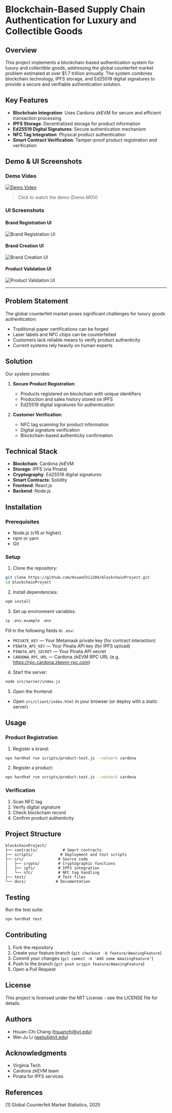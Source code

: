 # Blockchain-Based Supply Chain Authentication for Luxury and Collectible Goods

## Overview
This project implements a blockchain-based authentication system for luxury and collectible goods, addressing the global counterfeit market problem estimated at over $1.7 trillion annually. The system combines blockchain technology, IPFS storage, and Ed25519 digital signatures to provide a secure and verifiable authentication solution.

## Key Features
- **Blockchain Integration**: Uses Cardona zkEVM for secure and efficient transaction processing
- **IPFS Storage**: Decentralized storage for product information
- **Ed25519 Digital Signatures**: Secure authentication mechanism
- **NFC Tag Integration**: Physical product authentication
- **Smart Contract Verification**: Tamper-proof product registration and verification

## Demo & UI Screenshots

### Demo Video
[![Demo Video](https://img.youtube.com/vi/placeholder/0.jpg)](assets/Demo.MOV)
> Click to watch the demo (Demo.MOV)

### UI Screenshots

#### Brand Registration UI
![Brand Registration UI](assets/brandUI_register.png)

#### Brand Creation UI
![Brand Creation UI](assets/brandUI_create.png)

#### Product Validation UI
![Product Validation UI](assets/Validation.png)

---

## Problem Statement
The global counterfeit market poses significant challenges for luxury goods authentication:
- Traditional paper certifications can be forged
- Laser labels and NFC chips can be counterfeited
- Customers lack reliable means to verify product authenticity
- Current systems rely heavily on human experts

## Solution
Our system provides:
1. **Secure Product Registration**:
   - Products registered on blockchain with unique identifiers
   - Production and sales history stored on IPFS
   - Ed25519 digital signatures for authentication

2. **Customer Verification**:
   - NFC tag scanning for product information
   - Digital signature verification
   - Blockchain-based authenticity confirmation

## Technical Stack
- **Blockchain**: Cardona zkEVM
- **Storage**: IPFS (via Pinata)
- **Cryptography**: Ed25519 digital signatures
- **Smart Contracts**: Solidity
- **Frontend**: React.js
- **Backend**: Node.js

## Installation

### Prerequisites
- Node.js (v16 or higher)
- npm or yarn
- Git

### Setup
1. Clone the repository:
```bash
git clone https://github.com/HsuanChi1204/blockchainProject.git
cd blockchainProject
```

2. Install dependencies:
```bash
npm install
```

3. Set up environment variables:
```bash
cp .env.example .env
```
Fill in the following fields in `.env`:
- `PRIVATE_KEY` — Your Metamask private key (for contract interaction)
- `PINATA_API_KEY` — Your Pinata API key (for IPFS upload)
- `PINATA_API_SECRET` — Your Pinata API secret
- `CARDONA_RPC_URL` — Cardona zkEVM RPC URL (e.g. https://rpc.cardona.zkevm-rpc.com)

4. Start the server:
```bash
node src/server/index.js
```

5. Open the frontend:
- Open `src/client/index.html` in your browser (or deploy with a static server)

## Usage

### Product Registration
1. Register a brand:
```bash
npx hardhat run scripts/product-test.js --network cardona
```

2. Register a product:
```bash
npx hardhat run scripts/product-test.js --network cardona
```

### Verification
1. Scan NFC tag
2. Verify digital signature
3. Check blockchain record
4. Confirm product authenticity

## Project Structure
```
blockchainProject/
├── contracts/           # Smart contracts
├── scripts/            # Deployment and test scripts
├── src/               # Source code
│   ├── crypto/        # Cryptographic functions
│   ├── ipfs/          # IPFS integration
│   └── nfc/           # NFC tag handling
├── test/              # Test files
└── docs/             # Documentation
```

## Testing
Run the test suite:
```bash
npx hardhat test
```

## Contributing
1. Fork the repository
2. Create your feature branch (`git checkout -b feature/AmazingFeature`)
3. Commit your changes (`git commit -m 'Add some AmazingFeature'`)
4. Push to the branch (`git push origin feature/AmazingFeature`)
5. Open a Pull Request

## License
This project is licensed under the MIT License - see the LICENSE file for details.

## Authors
- Hsuan-Chi Chang (hsuanchi@vt.edu)
- Wei-Ju Li (weijuli@vt.edu)

## Acknowledgments
- Virginia Tech
- Cardona zkEVM team
- Pinata for IPFS services

## References
[1] Global Counterfeit Market Statistics, 2025

